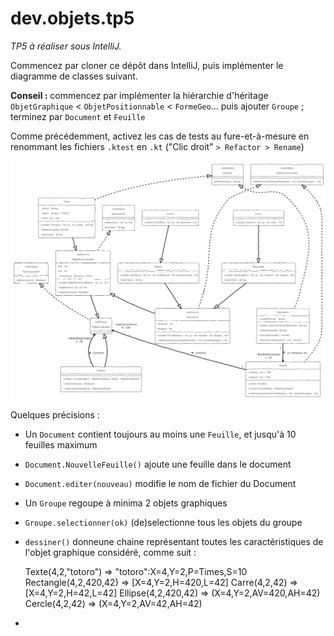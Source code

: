 # dev.objets.tp5

_TP5 à réaliser sous IntelliJ._

Commencez par cloner ce dépôt dans IntelliJ, puis implémenter le diagramme de classes suivant.

__Conseil :__ commencez par implémenter la hiérarchie d'héritage `ObjetGraphique` < `ObjetPositionnable` 
< `FormeGeo`... puis ajouter `Groupe` ; terminez par `Document` et `Feuille`

Comme précédemment, activez les cas de tests au fure-et-à-mesure
en renommant les fichiers `.ktest` en `.kt` ("Clic droit" `> Refactor > Rename`)

![](tp5_objetsgraphiques.png)

Quelques précisions :
- Un `Document` contient toujours au moins une `Feuille`, et jusqu'à 10 feuilles maximum
- `Document.NouvelleFeuille()` ajoute une feuille dans le document
- `Document.editer(nouveau)` modifie le nom de fichier du Document
- Un `Groupe` regoupe à minima 2 objets graphiques
- `Groupe.selectionner(ok)` (de)selectionne tous les objets du groupe
- `dessiner()` donneune chaine représentant toutes les caractéristiques
de l'objet graphique considéré, comme suit :
  
  
    Texte(4,2,"totoro") => "totoro":X=4,Y=2,P=Times,S=10
    Rectangle(4,2,420,42) => [X=4,Y=2,H=420,L=42]
    Carre(4,2,42) => [X=4,Y=2,H=42,L=42]
    Ellipse(4,2,420,42) => (X=4,Y=2,AV=420,AH=42)
    Cercle(4,2,42) => (X=4,Y=2,AV=42,AH=42)


- 